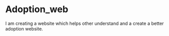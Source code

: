 # Adoption_web
I am creating a website which helps other understand and a create a better adoption website. 
